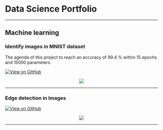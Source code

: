 # Data Science Portfolio
---
## Machine learning

### Identify images in MNIST dataset

The agenda of this project to reach an accuracy of 99.4 % within 15 epochs and 15000 parameters.

[![View on GitHub](https://img.shields.io/badge/GitHub-View_on_GitHub-blue?logo=GitHub)](https://github.com/palashbaranwal/MNIST)

<center><img src="images/mnist.jpg"/></center>

---
### Edge detection in Images

[![View on GitHub](https://img.shields.io/badge/GitHub-View_on_GitHub-blue?logo=GitHub)](https://github.com/palashbaranwal/edge_detection)

<center><img src="images/edge_detection.jpg"/></center>

---
